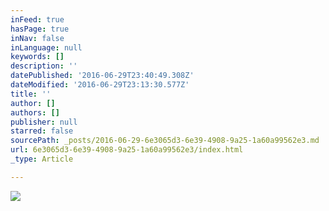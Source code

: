 ```yaml
---
inFeed: true
hasPage: true
inNav: false
inLanguage: null
keywords: []
description: ''
datePublished: '2016-06-29T23:40:49.308Z'
dateModified: '2016-06-29T23:13:30.577Z'
title: ''
author: []
authors: []
publisher: null
starred: false
sourcePath: _posts/2016-06-29-6e3065d3-6e39-4908-9a25-1a60a99562e3.md
url: 6e3065d3-6e39-4908-9a25-1a60a99562e3/index.html
_type: Article

---
```

![](https://the-grid-user-content.s3-us-west-2.amazonaws.com/28a3141a-f5d8-48c0-8b94-84babf54e7a4.jpg)